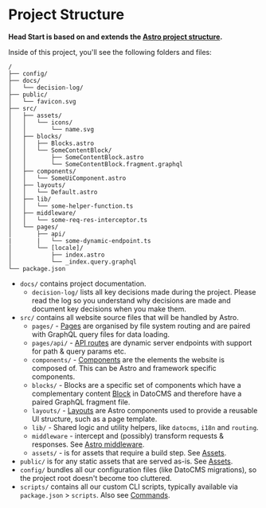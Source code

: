 # Project Structure

**Head Start is based on and extends the [Astro project structure](https://docs.astro.build/en/core-concepts/project-structure/).**

Inside of this project, you'll see the following folders and files:

```
/
├── config/
├── docs/
│   └── decision-log/
├── public/
│   └── favicon.svg
├── src/
│   ├── assets/
│   │   └── icons/
│   │       └── name.svg
│   ├── blocks/
│   │   ├── Blocks.astro
│   │   └── SomeContentBlock/
│   │       ├── SomeContentBlock.astro
│   │       └── SomeContentBlock.fragment.graphql
│   ├── components/
│   │   └── SomeUiComponent.astro
│   ├── layouts/
│   │   └── Default.astro
│   ├── lib/
│   │   └── some-helper-function.ts
│   ├── middleware/
│   │   └── some-req-res-interceptor.ts
│   └── pages/
│       ├── api/
|       |   └── some-dynamic-endpoint.ts
│       └── [locale]/
│           ├── index.astro
│           └── _index.query.graphql
└── package.json
```

- `docs/` contains project documentation.
  - `decision-log/` lists all key decisions made during the project. Please read the log so you understand why decisions are made and document key decisions when you make them.
- `src/` contains all website source files that will be handled by Astro.
  - `pages/` - [Pages](https://docs.astro.build/en/core-concepts/astro-pages/) are organised by file system routing and are paired with GraphQL query files for data loading.
  - `pages/api/` - [API routes](https://docs.astro.build/en/core-concepts/endpoints/#server-endpoints-api-routes) are dynamic server endpoints with support for path & query params etc.
  - `components/` - [Components](https://docs.astro.build/en/core-concepts/astro-components/) are the elements the website is composed of. This can be Astro and framework specific components.
  - `blocks/` - Blocks are a specific set of components which have a complementary content [Block](https://www.datocms.com/docs/content-modelling/blocks) in DatoCMS and therefore have a paired GraphQL fragment file.
  - `layouts/` - [Layouts](https://docs.astro.build/en/core-concepts/layouts/) are Astro components used to provide a reusable UI structure, such as a page template.
  - `lib/` - Shared logic and utility helpers, like `datocms`, `i18n` and `routing`.
  - `middleware` - intercept and (possibly) transform requests & responses. See [Astro middleware](https://docs.astro.build/en/guides/middleware/).
  - `assets/` - is for assets that require a build step. See [Assets](./assets.md). 
- `public/` is for any static assets that are served as-is. See [Assets](./assets.md).
- `config/` bundles all our configuration files (like DatoCMS migrations), so the project root doesn't become too cluttered.
- `scripts/` contains all our custom CLI scripts, typically available via `package.json` > `scripts`. Also see [Commands](../README.md#commands).
